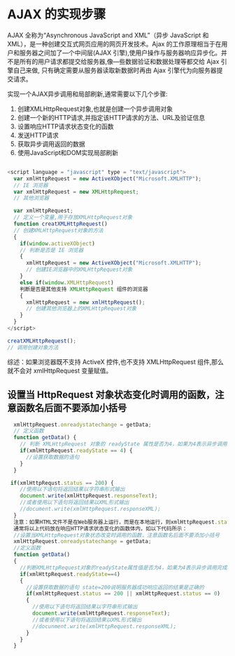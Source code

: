 # AJAX 的实现步骤

AJAX 全称为“Asynchronous JavaScript and XML”（异步 JavaScript 和 XML），是一种创建交互式网页应用的网页开发技术。Ajax 的工作原理相当于在用户和服务器之间加了—个中间层(AJAX 引擎),使用户操作与服务器响应异步化。并不是所有的用户请求都提交给服务器,像—些数据验证和数据处理等都交给 Ajax 引擎自己来做, 只有确定需要从服务器读取新数据时再由 Ajax 引擎代为向服务器提交请求。

实现一个AJAX异步调用和局部刷新,通常需要以下几个步骤:

1. 创建XMLHttpRequest对象,也就是创建一个异步调用对象
2. 创建一个新的HTTP请求,并指定该HTTP请求的方法、URL及验证信息
3. 设置响应HTTP请求状态变化的函数
4. 发送HTTP请求
5. 获取异步调用返回的数据
6. 使用JavaScript和DOM实现局部刷新

```js

<script language = "javascript" type = "text/javascript">
  var xmlHttpRequest = new ActiveXObject("Microsoft.XMLHTTP");
  // IE 浏览器
  var xmlHttpRequest = new XMLHttpRequest;
  // 其他浏览器

  var xmlHttpRequest;
  // 定义一个变量,用于存放XMLHttpRequest对象
  function creatXMLHttpRequest()
  // 创建XMLHttpRequest对象的方法
  {
    if(window.activeXObject)
    // 判断是否是 IE 浏览器
    {
      xmlHttpRequest = new ActiveXObject("Microsoft.XMLHTTP");
      // 创建IE浏览器中的XMLHttpRequest对象
    }
    else if(window.XMLHttpRequest)
    判断是否是其他支持 XMLHttpRequest 组件的浏览器
    {
      xmlHttpRequest = new xmlHttpRequest();
      // 创建其他浏览器上的XMLHttpRequest对象
    }
  }
</script>
```

```js
creatXMLHttpRequest();
// 调用创建对象方法
```

综述：如果浏览器既不支持 ActiveX 控件,也不支持 XMLHttpRequest 组件,那么就不会对 xmlHttpRequest 变量赋值。

## 设置当 HttpRequest 对象状态变化时调用的函数，注意函数名后面不要添加小括号

```js
  xmlHttpRequest.onreadystatechange = getData;
  // 定义函数
  function getData() {
    // 判断 XMLHttpRequest 对象的 readyState 属性是否为4，如果为4表示异步调用完成
    if(xmlHttpRequest.readyState == 4) {
      //设置获取数据的语句
    }
  }
```

```js
 if(xmlHttpRequst.status == 200) {
    //使用以下语句将返回结果以字符串形式输出
    document.write(xmlHttpRequest.responseText);
    //或者使用以下语句将返回结果以XML形式输出
    //document.write(xmlHttpRequest.responseXML);
  }
  注意：如果HTML文件不是在Web服务器上运行，而是在本地运行，则xmlHttpRequest.status的返回值为0。因此，如果该文件在本地运行，则应该加上xmlHttpRequest.status == 0的判断。
  通常将以上代码放在响应HTTP请求状态变化的函数体内，如以下代码所示：
  //设置当XMLHttpRequest对象状态改变时调用的函数，注意函数名后面不要添加小括号
  xmlHttpRequest.onreadystatechange = getData;
  //定义函数
  function getData()
  {
    //判断XMLHttpRequest对象的readyState属性值是否为4，如果为4表示异步调用完成
    if(xmlHttpRequest.readyState==4)
    {
      //设置获取数据的语句 state=200说明服务器成功响应返回的结果是正确的
      if(xmlHttpRequest.status == 200 || xmlHttpRequest.status == 0)
      {
        //使用以下语句将返回结果以字符串形式输出
        document.write(xmlHttpRequest.responseText);
        //或者使用以下语句将返回结果以XML形式输出
        //docunment.write(xmlHttpRequest.responseXML);
      }
    }
  }
```
